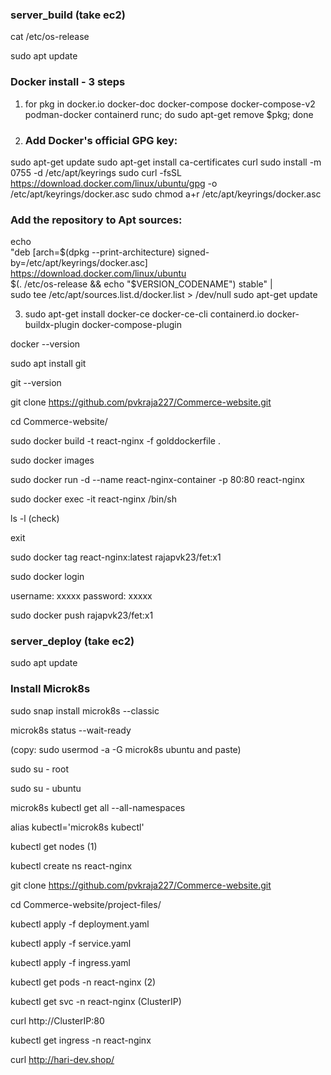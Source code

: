### server_build (take ec2)

cat /etc/os-release

sudo apt update

### Docker install - 3 steps

1. for pkg in docker.io docker-doc docker-compose docker-compose-v2 podman-docker containerd runc; do sudo apt-get remove $pkg; done

2. ### Add Docker's official GPG key:
sudo apt-get update
sudo apt-get install ca-certificates curl
sudo install -m 0755 -d /etc/apt/keyrings
sudo curl -fsSL https://download.docker.com/linux/ubuntu/gpg -o /etc/apt/keyrings/docker.asc
sudo chmod a+r /etc/apt/keyrings/docker.asc

### Add the repository to Apt sources:
echo \
  "deb [arch=$(dpkg --print-architecture) signed-by=/etc/apt/keyrings/docker.asc] https://download.docker.com/linux/ubuntu \
  $(. /etc/os-release && echo "$VERSION_CODENAME") stable" | \
  sudo tee /etc/apt/sources.list.d/docker.list > /dev/null
sudo apt-get update

3. sudo apt-get install docker-ce docker-ce-cli containerd.io docker-buildx-plugin docker-compose-plugin

docker --version

sudo apt install git

git --version

git clone https://github.com/pvkraja227/Commerce-website.git

cd Commerce-website/

sudo docker build -t react-nginx -f golddockerfile .

sudo docker images

sudo docker run -d --name react-nginx-container -p 80:80 react-nginx

sudo docker exec -it react-nginx /bin/sh

ls -l (check)

exit

sudo docker tag react-nginx:latest rajapvk23/fet:x1

sudo docker login

username: xxxxx
password: xxxxx

sudo docker push rajapvk23/fet:x1

### server_deploy (take ec2)

sudo apt update

### Install Microk8s

sudo snap install microk8s --classic

microk8s status --wait-ready

(copy: sudo usermod -a -G microk8s ubuntu and paste)

sudo su - root

sudo su - ubuntu

microk8s kubectl get all --all-namespaces

alias kubectl='microk8s kubectl'

kubectl get nodes (1)

kubectl create ns react-nginx

git clone https://github.com/pvkraja227/Commerce-website.git

cd Commerce-website/project-files/

kubectl apply -f deployment.yaml

kubectl apply -f service.yaml

kubectl apply -f ingress.yaml

kubectl get pods -n react-nginx (2)

kubectl get svc -n react-nginx (ClusterIP)

curl http://ClusterIP:80

kubectl get ingress -n react-nginx

curl http://hari-dev.shop/
